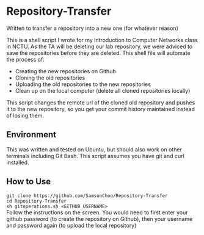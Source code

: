 # Repository-Transfer
Written to transfer a repository into a new one (for whatever reason)

This is a shell script I wrote for my Introduction to Computer Networks class in NCTU. As the TA will be deleting our lab repository, we were adviced to save the repositories before they are deleted. This shell file will automate the process of:
 * Creating the new repositories on Github
 * Cloning the old repositories
 * Uploading the old repositories to the new repositories
 * Clean up on the local computer (delete all cloned repositories locally)
 
This script changes the remote url of the cloned old repository and pushes it to the new repository, so you get your commit history maintained instead of losing them.
 
## Environment
This was written and tested on Ubuntu, but should also work on other terminals including Git Bash.
This script assumes you have git and curl installed.

## How to Use
```git clone https://github.com/SamsonChoo/Repository-Transfer```  
```cd Repository-Transfer```  
```sh gitoperations.sh <GITHUB_USERNAME>```  
Follow the instructions on the screen. You would need to first enter your github password (to create the repository on Github), then your username and password again (to upload the local repository)
